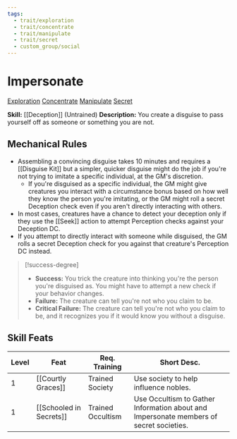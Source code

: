 ```yaml
---
tags:
  - trait/exploration
  - trait/concentrate
  - trait/manipulate
  - trait/secret
  - custom_group/social
---
```

# Impersonate

[Exploration](Exploration.md "General Trait") [Concentrate](Concentrate.md "General Trait") [Manipulate](Manipulate.md "General Trait") [Secret](Secret.md "General Trait")

**Skill:** [[Deception]] (Untrained)
**Description:** You create a disguise to pass yourself off as someone or something you are not. 

## Mechanical Rules

- Assembling a convincing disguise takes 10 minutes and requires a [[Disguise Kit]] but a simpler, quicker disguise might do the job if you're not trying to imitate a specific individual, at the GM's discretion.  
	-  If you're disguised as a specific individual, the GM might give creatures you interact with a circumstance bonus based on how well they know the person you're imitating, or the GM might roll a secret Deception check even if you aren't directly interacting with others.  
- In most cases, creatures have a chance to detect your deception only if they use the [[Seek]] action to attempt Perception checks against your Deception DC.
- If you attempt to directly interact with someone while disguised, the GM rolls a secret Deception check for you against that creature's Perception DC instead.  

> [!success-degree] 
>- **Success:** You trick the creature into thinking you're the person you're disguised as. You might have to attempt a new check if your behavior changes.  
>- **Failure:** The creature can tell you're not who you claim to be.  
>- **Critical Failure:** The creature can tell you're not who you claim to be, and it recognizes you if it would know you without a disguise.

## Skill Feats

| Level | Feat                    | Req. Training     | Short Desc.                                                                            |
| ----- | ----------------------- | ----------------- | -------------------------------------------------------------------------------------- |
| 1     | [[Courtly Graces]]      | Trained Society   | Use society to help influence nobles.                                                  |
| 1     | [[Schooled in Secrets]] | Trained Occultism | Use Occultism to Gather Information about and Impersonate members of secret societies. |


  
